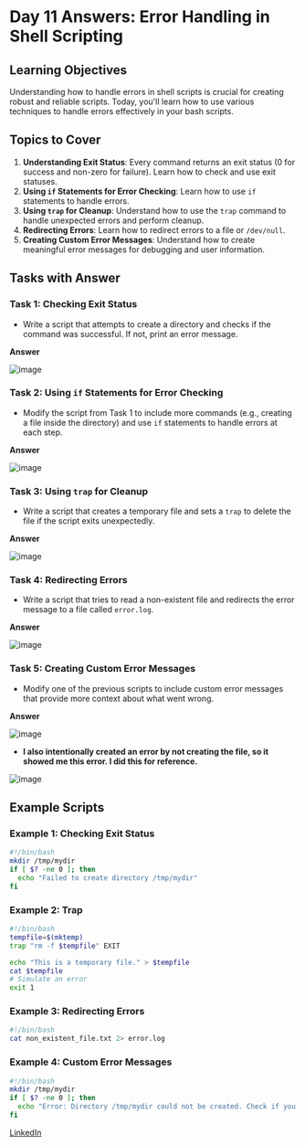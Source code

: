# Day 11 Answers: Error Handling in Shell Scripting

## Learning Objectives
Understanding how to handle errors in shell scripts is crucial for creating robust and reliable scripts. Today, you'll learn how to use various techniques to handle errors effectively in your bash scripts.

## Topics to Cover
1. **Understanding Exit Status**: Every command returns an exit status (0 for success and non-zero for failure). Learn how to check and use exit statuses.
2. **Using `if` Statements for Error Checking**: Learn how to use `if` statements to handle errors.
3. **Using `trap` for Cleanup**: Understand how to use the `trap` command to handle unexpected errors and perform cleanup.
4. **Redirecting Errors**: Learn how to redirect errors to a file or `/dev/null`.
5. **Creating Custom Error Messages**: Understand how to create meaningful error messages for debugging and user information.

## Tasks with Answer

### Task 1: Checking Exit Status
- Write a script that attempts to create a directory and checks if the command was successful. If not, print an error message.

**Answer**

![image](https://github.com/Bhavin213/90DaysOfDevOps/blob/master/2024/day11/image/task1.png)

### Task 2: Using `if` Statements for Error Checking
- Modify the script from Task 1 to include more commands (e.g., creating a file inside the directory) and use `if` statements to handle errors at each step.

**Answer**

![image](https://github.com/Bhavin213/90DaysOfDevOps/blob/master/2024/day11/image/task2.png)

### Task 3: Using `trap` for Cleanup
- Write a script that creates a temporary file and sets a `trap` to delete the file if the script exits unexpectedly.

**Answer**

![image](https://github.com/Bhavin213/90DaysOfDevOps/blob/master/2024/day11/image/task3.png)

### Task 4: Redirecting Errors
- Write a script that tries to read a non-existent file and redirects the error message to a file called `error.log`.

**Answer**

![image](https://github.com/Bhavin213/90DaysOfDevOps/blob/master/2024/day11/image/task4.png)

### Task 5: Creating Custom Error Messages
- Modify one of the previous scripts to include custom error messages that provide more context about what went wrong.

**Answer**

![image](https://github.com/Bhavin213/90DaysOfDevOps/blob/master/2024/day11/image/task5.png)

   - **I also intentionally created an error by not creating the file, so it showed me this error. I did this for reference.**

   ![image](https://github.com/Bhavin213/90DaysOfDevOps/blob/master/2024/day11/image/task5ka1.png)

## Example Scripts

### Example 1: Checking Exit Status
```bash
#!/bin/bash
mkdir /tmp/mydir
if [ $? -ne 0 ]; then
  echo "Failed to create directory /tmp/mydir"
fi
```

### Example 2: Trap
```bash
#!/bin/bash
tempfile=$(mktemp)
trap "rm -f $tempfile" EXIT

echo "This is a temporary file." > $tempfile
cat $tempfile
# Simulate an error
exit 1
```

### Example 3: Redirecting Errors
```bash
#!/bin/bash
cat non_existent_file.txt 2> error.log
```

### Example 4: Custom Error Messages
```bash
#!/bin/bash
mkdir /tmp/mydir
if [ $? -ne 0 ]; then
  echo "Error: Directory /tmp/mydir could not be created. Check if you have the necessary permissions."
fi
```

[LinkedIn](https://www.linkedin.com/in/bhavin-savaliya/)
